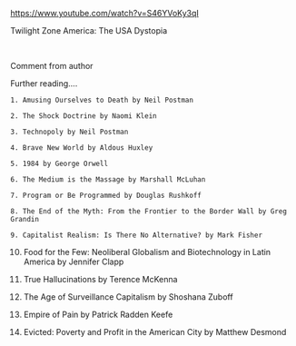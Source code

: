 https://www.youtube.com/watch?v=S46YVoKy3qI

Twilight Zone America: The USA Dystopia

&nbsp;

Comment from author


Further reading....



    1. Amusing Ourselves to Death by Neil Postman

    2. The Shock Doctrine by Naomi Klein

    3. Technopoly by Neil Postman

    4. Brave New World by Aldous Huxley

    5. 1984 by George Orwell

    6. The Medium is the Massage by Marshall McLuhan

    7. Program or Be Programmed by Douglas Rushkoff

    8. The End of the Myth: From the Frontier to the Border Wall by Greg Grandin

    9. Capitalist Realism: Is There No Alternative? by Mark Fisher

   10. Food for the Few: Neoliberal Globalism and Biotechnology in Latin America by Jennifer Clapp

   11. True Hallucinations by Terence McKenna

   12. The Age of Surveillance Capitalism by Shoshana Zuboff

   13. Empire of Pain by Patrick Radden Keefe

   14. Evicted: Poverty and Profit in the American City by Matthew Desmond






